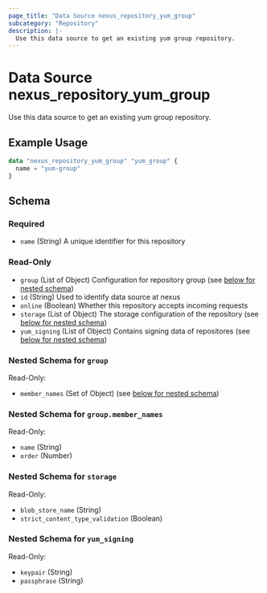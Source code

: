 ```yaml
---
page_title: "Data Source nexus_repository_yum_group"
subcategory: "Repository"
description: |-
  Use this data source to get an existing yum group repository.
---
```

# Data Source nexus_repository_yum_group
Use this data source to get an existing yum group repository.
## Example Usage
```terraform
data "nexus_repository_yum_group" "yum_group" {
  name = "yum-group"
}
```
<!-- schema generated by tfplugindocs -->
## Schema

### Required

- `name` (String) A unique identifier for this repository

### Read-Only

- `group` (List of Object) Configuration for repository group (see [below for nested schema](#nestedatt--group))
- `id` (String) Used to identify data source at nexus
- `online` (Boolean) Whether this repository accepts incoming requests
- `storage` (List of Object) The storage configuration of the repository (see [below for nested schema](#nestedatt--storage))
- `yum_signing` (List of Object) Contains signing data of repositores (see [below for nested schema](#nestedatt--yum_signing))

<a id="nestedatt--group"></a>
### Nested Schema for `group`

Read-Only:

- `member_names` (Set of Object) (see [below for nested schema](#nestedobjatt--group--member_names))

<a id="nestedobjatt--group--member_names"></a>
### Nested Schema for `group.member_names`

Read-Only:

- `name` (String)
- `order` (Number)



<a id="nestedatt--storage"></a>
### Nested Schema for `storage`

Read-Only:

- `blob_store_name` (String)
- `strict_content_type_validation` (Boolean)


<a id="nestedatt--yum_signing"></a>
### Nested Schema for `yum_signing`

Read-Only:

- `keypair` (String)
- `passphrase` (String)
